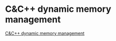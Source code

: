 # C&C++ dynamic memory management
[C&C++ dynamic memory management](https://aiwithcloud.com/2022/09/19/cc_dynamic_memory_management/)
